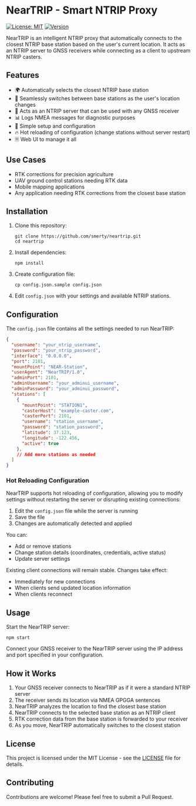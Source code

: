 # NearTRIP - Smart NTRIP Proxy

[![License: MIT](https://img.shields.io/badge/License-MIT-blue.svg)](https://opensource.org/licenses/MIT)
[![Version](https://img.shields.io/badge/version-1.0.0-green.svg)](https://github.com/smerty/neartrip)

NearTRIP is an intelligent NTRIP proxy that automatically connects to the closest NTRIP base station based on the user's current location. It acts as an NTRIP server to GNSS receivers while connecting as a client to upstream NTRIP casters.

## Features

- 🌍 Automatically selects the closest NTRIP base station
- 🔄 Seamlessly switches between base stations as the user's location changes
- 🔌 Acts as an NTRIP server that can be used with any GNSS receiver
- 📊 Logs NMEA messages for diagnostic purposes
- 🚀 Simple setup and configuration
- 🔥 Hot reloading of configuration (change stations without server restart)
- 🗏 Web UI to manage it all

## Use Cases

- RTK corrections for precision agriculture
- UAV ground control stations needing RTK data
- Mobile mapping applications
- Any application needing RTK corrections from the closest base station

## Installation

1. Clone this repository:
   ```
   git clone https://github.com/smerty/neartrip.git
   cd neartrip
   ```

2. Install dependencies:
   ```
   npm install
   ```

3. Create configuration file:
   ```
   cp config.json.sample config.json
   ```

4. Edit `config.json` with your settings and available NTRIP stations.

## Configuration

The `config.json` file contains all the settings needed to run NearTRIP:

```json
{
  "username": "your_ntrip_username",
  "password": "your_ntrip_password",
  "interface": "0.0.0.0",
  "port": 2101,
  "mountPoint": "NEAR-Station",
  "userAgent": "NearTRIP/1.0",
  "adminPort": 2101,
  "adminUsername": "your_adminui_username",
  "adminPassword": "your_adminui_password",
  "stations": [
    {
      "mountPoint": "STATION1",
      "casterHost": "example-caster.com",
      "casterPort": 2101,
      "username": "station_username",
      "password": "station_password",
      "latitude": 37.123,
      "longitude": -122.456,
      "active": true
    },
    // Add more stations as needed
  ]
}
```

### Hot Reloading Configuration

NearTRIP supports hot reloading of configuration, allowing you to modify settings without restarting the server or disrupting existing connections:

1. Edit the `config.json` file while the server is running
2. Save the file
3. Changes are automatically detected and applied

You can:
- Add or remove stations
- Change station details (coordinates, credentials, active status)
- Update server settings

Existing client connections will remain stable. Changes take effect:
- Immediately for new connections
- When clients send updated location information
- When clients reconnect

## Usage

Start the NearTRIP server:

```
npm start
```

Connect your GNSS receiver to the NearTRIP server using the IP address and port specified in your configuration.

## How it Works

1. Your GNSS receiver connects to NearTRIP as if it were a standard NTRIP server
2. The receiver sends its location via NMEA GPGGA sentences
3. NearTRIP analyzes the location to find the closest base station
4. NearTRIP connects to the selected base station as an NTRIP client
5. RTK correction data from the base station is forwarded to your receiver
6. As you move, NearTRIP automatically switches to the closest station

## License

This project is licensed under the MIT License - see the [LICENSE](LICENSE) file for details.

## Contributing

Contributions are welcome! Please feel free to submit a Pull Request.
